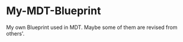 # My-MDT-Blueprint
My own Blueprint used in MDT. Maybe some of them are revised from others'.                     
